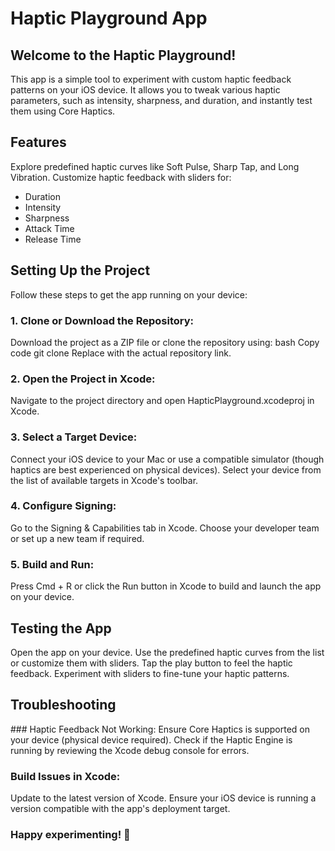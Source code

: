 # Haptic Playground App
## Welcome to the Haptic Playground!
This app is a simple tool to experiment with custom haptic feedback patterns on your iOS device. It allows you to tweak various haptic parameters, such as intensity, sharpness, and duration, and instantly test them using Core Haptics.

## Features
Explore predefined haptic curves like Soft Pulse, Sharp Tap, and Long Vibration.
Customize haptic feedback with sliders for:
* Duration
* Intensity
* Sharpness
* Attack Time
* Release Time

## Setting Up the Project
Follow these steps to get the app running on your device:

### 1. Clone or Download the Repository:
Download the project as a ZIP file or clone the repository using:
bash
Copy code
git clone <repository-url>
Replace <repository-url> with the actual repository link.

### 2. Open the Project in Xcode:
Navigate to the project directory and open HapticPlayground.xcodeproj in Xcode.

### 3. Select a Target Device:
Connect your iOS device to your Mac or use a compatible simulator (though haptics are best experienced on physical devices).
Select your device from the list of available targets in Xcode's toolbar.

### 4. Configure Signing:
Go to the Signing & Capabilities tab in Xcode.
Choose your developer team or set up a new team if required.

### 5. Build and Run:
Press Cmd + R or click the Run button in Xcode to build and launch the app on your device.

## Testing the App
Open the app on your device.
Use the predefined haptic curves from the list or customize them with sliders.
Tap the play button to feel the haptic feedback.
Experiment with sliders to fine-tune your haptic patterns.

## Troubleshooting
### Haptic Feedback Not Working:
Ensure Core Haptics is supported on your device (physical device required).
Check if the Haptic Engine is running by reviewing the Xcode debug console for errors.
### Build Issues in Xcode:
Update to the latest version of Xcode.
Ensure your iOS device is running a version compatible with the app's deployment target.

### Happy experimenting! 🎉
